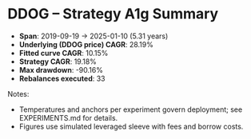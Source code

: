 # DDOG – Strategy A1g Summary

- **Span**: 2019-09-19 → 2025-01-10 (5.31 years)
- **Underlying (DDOG price) CAGR**: 28.19%
- **Fitted curve CAGR**: 10.15%
- **Strategy CAGR**: 19.18%
- **Max drawdown**: -90.16%
- **Rebalances executed**: 33

Notes:

- Temperatures and anchors per experiment govern deployment; see EXPERIMENTS.md for details.
- Figures use simulated leveraged sleeve with fees and borrow costs.
